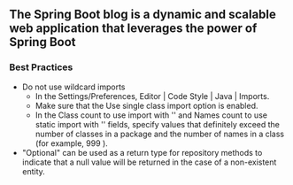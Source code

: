 ## The Spring Boot blog is a dynamic and scalable web application that leverages the power of Spring Boot

### Best Practices
* Do not use wildcard imports
    * In the Settings/Preferences, Editor | Code Style | Java | Imports.
    * Make sure that the Use single class import option is enabled.
    * In the Class count to use import with '' and Names count to use static import with '' fields, specify values that definitely exceed the number of classes in a package and the number of names in a class (for example, 999 ).
* "Optional" can be used as a return type for repository methods to indicate that a null value will be returned in the case of a non-existent entity.